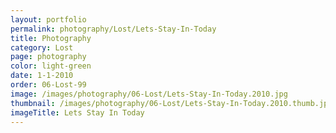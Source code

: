 ```yaml
---
layout: portfolio
permalink: photography/Lost/Lets-Stay-In-Today
title: Photography
category: Lost
page: photography
color: light-green
date: 1-1-2010
order: 06-Lost-99
image: /images/photography/06-Lost/Lets-Stay-In-Today.2010.jpg
thumbnail: /images/photography/06-Lost/Lets-Stay-In-Today.2010.thumb.jpg
imageTitle: Lets Stay In Today
---
```


